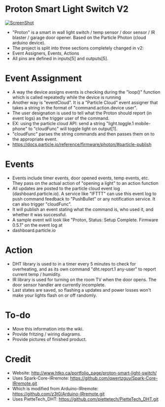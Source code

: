 # Proton Smart Light Switch V2
[![ScreenShot](http://www.htko.ca/wp-content/uploads/2016/04/Youtube-button.png)](https://youtu.be/7FFnYyeRKBw)
- "Proton" is a smart in wall light switch / temp sensor / door sensor / IR blaster / garage door opener. Based on the Particle Photon (cloud arduino device).
- The project is split into three sections completely changed in v2:
- Event Assigners, Events, Actions
- All pins are defined in inputs[5] and outputs[5].

# Event Assignment
- A way the device assigns events is checking during the "loop()" function which is called repeatedly while the device is running
- Another way is "eventCloud". It is a "Particle Cloud" event assigner that takes a string in the format of "command.action.device user".
- The user designation is used to tell what the Proton should report (in event logs) as the trigger user of the command.
- EX: using the particle cloud API: send a string "light.toggle.1 mobile-phone" to "cloudFunc" will toggle light on output[1].
- "cloudFunc" parses the string commands and then passes them on to the appropriate event.
- https://docs.particle.io/reference/firmware/photon/#particle-publish

# Events
- Events include timer events, door opened events, temp events, etc. They pass on the actual action of "opening a light" to an action function
- All updates are posted to the particle cloud event log (dashboard.particle.io). A service like "IFTTT" can use this event log to push command feedback to "PushBullet" or any notification service. It can also trigger "cloudFunc".
- It will publish an event stating what the command is, who used it, and whether it was successful.
- A sample event will look like "Proton, Status: Setup Complete. Firmware 0.5.1" on the event log at
- dashboard.particle.io

# Action
- DHT library is used to in a timer every 5 minutes to check for overheating, and as its own command "dht.report.1 any-user" to report current temp / humidity.
- IR library is used for turning on the room TV when the door opens. The door sensor handler are currently incomplete.
- Last states are saved, so flashing a updates and power losses won't make your lights flash on or off randomly.

# To-do
- Move this information into the wiki.
- Provide fritzing / wiring diagrams.
- Provide pictures of finished product.

# Credit
- Website: http://www.htko.ca/portfolio_page/proton-smart-light-switch/
- Uses Spark-Core-IRremote: https://github.com/qwertzguy/Spark-Core-IRremote.git
- Which is modified from Arduino-IRremote: https://github.com/z3t0/Arduino-IRremote.git
- Uses PietteTech_DHT: https://github.com/piettetech/PietteTech_DHT.git
